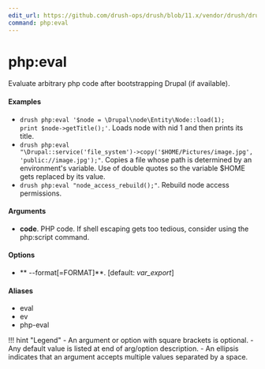```yaml
---
edit_url: https://github.com/drush-ops/drush/blob/11.x/vendor/drush/drush/src/Commands/core/PhpCommands.php
command: php:eval
---
```

# php:eval

Evaluate arbitrary php code after bootstrapping Drupal (if available).

#### Examples

- <code>drush php:eval '$node = \Drupal\node\Entity\Node::load(1); print $node->getTitle();'</code>. Loads node with nid 1 and then prints its title.
- <code>drush php:eval "\Drupal::service('file_system')->copy('$HOME/Pictures/image.jpg', 'public://image.jpg');"</code>. Copies a file whose path is determined by an environment's variable. Use of double quotes so the variable $HOME gets replaced by its value.
- <code>drush php:eval "node_access_rebuild();"</code>. Rebuild node access permissions.

#### Arguments

- **code**. PHP code. If shell escaping gets too tedious, consider using the php:script command.

#### Options

- ** --format[=FORMAT]**.  [default: *var_export*]

#### Aliases

- eval
- ev
- php-eval

!!! hint "Legend"
    - An argument or option with square brackets is optional.
    - Any default value is listed at end of arg/option description.
    - An ellipsis indicates that an argument accepts multiple values separated by a space.